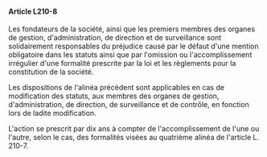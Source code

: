 #### Article L210-8

Les fondateurs de la société, ainsi que les premiers membres des organes de gestion, d'administration, de direction et de surveillance sont solidairement responsables du préjudice causé par le défaut d'une mention obligatoire dans les statuts ainsi que par l'omission ou l'accomplissement irrégulier d'une formalité prescrite par la loi et les règlements pour la constitution de la société.

Les dispositions de l'alinéa précédent sont applicables en cas de modification des statuts, aux membres des organes de gestion, d'administration, de direction, de surveillance et de contrôle, en fonction lors de ladite modification.

L'action se prescrit par dix ans à compter de l'accomplissement de l'une ou l'autre, selon le cas, des formalités visées au quatrième alinéa de l'article L. 210-7.

